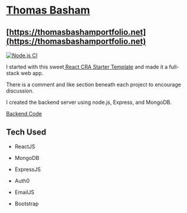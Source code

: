 # [Thomas Basham](https://thomasbashamportfolio.net)

## [https://thomasbashamportfolio.net](https://thomasbashamportfolio.net)

[![Node.js CI](https://github.com/Thomas-Basham/Thomas-Basham/actions/workflows/node.js.yml/badge.svg?branch=main)](https://github.com/Thomas-Basham/Thomas-Basham/actions/workflows/node.js.yml)


I started with this sweet[ React CRA Starter Template](https://www.npmjs.com/package/cra-template-react-portfolio) and made it a full-stack web app. 

There is a comment and like section beneath each project to encourage discussion. 

I created the backend server using node.js, Express, and MongoDB.

[Backend Code](https://github.com/Thomas-Basham/portfolio-backend)

## Tech Used

- ReactJS

- MongoDB

- ExpressJS

- Auth0

- EmailJS

- Bootstrap
